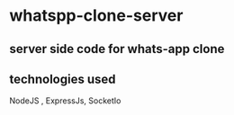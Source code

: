 # whatspp-clone-server

## server side code for whats-app clone 

## technologies used
NodeJS , ExpressJs, SocketIo

